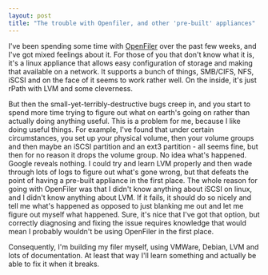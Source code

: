 ```yaml
---
layout: post
title: "The trouble with Openfiler, and other 'pre-built' appliances"
---
```

I've been spending some time with [OpenFiler][1] over the past few weeks, and
I've got mixed feelings about it. For those of you that don't know what it is,
it's a linux appliance that allows easy configuration of storage and making
that available on a network. It supports a bunch of things, SMB/CIFS, NFS,
iSCSI and on the face of it seems to work rather well. On the inside, it's
just rPath with LVM and some cleverness.

But then the small-yet-terribly-destructive bugs creep in, and you start to
spend more time trying to figure out what on earth's going on rather than
actually doing anything useful. This is a problem for me, because I like doing
useful things. For example, I've found that under certain circumstances, you
set up your physical volume, then your volume groups and then maybe an iSCSI
partition and an ext3 partition - all seems fine, but then for no reason it
drops the volume group. No idea what's happened. Google reveals nothing. I
could try and learn LVM properly and then wade through lots of logs to figure
out what's gone wrong, but that defeats the point of having a pre-built
appliance in the first place. The whole reason for going with OpenFiler was
that I didn't know anything about iSCSI on linux, and I didn't know anything
about LVM. If it fails, it should do so nicely and tell me what's happened as
opposed to just blanking me out and let me figure out myself what happened.
Sure, it's nice that I've got that option, but correctly diagnosing and fixing
the issue requires knowledge that would mean I probably wouldn't be using
OpenFiler in the first place.

Consequently, I'm building my filer myself, using VMWare, Debian, LVM and lots
of documentation. At least that way I'll learn something and actually be able
to fix it when it breaks.

   [1]: http://www.openfiler.com/
